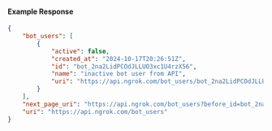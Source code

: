 <!-- Code generated for API Clients. DO NOT EDIT. -->

#### Example Response

```json
{
	"bot_users": [
		{
			"active": false,
			"created_at": "2024-10-17T20:26:51Z",
			"id": "bot_2na2LidPCOdJLLUO3xc1U4rzX56",
			"name": "inactive bot user from API",
			"uri": "https://api.ngrok.com/bot_users/bot_2na2LidPCOdJLLUO3xc1U4rzX56"
		}
	],
	"next_page_uri": "https://api.ngrok.com/bot_users?before_id=bot_2na2LidPCOdJLLUO3xc1U4rzX56&limit=1",
	"uri": "https://api.ngrok.com/bot_users"
}
```
